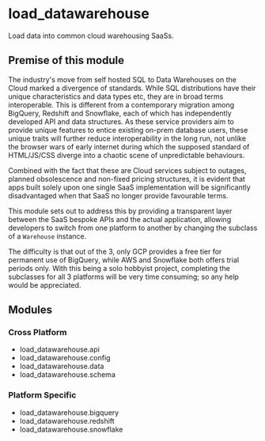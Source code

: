 # load_datawarehouse
 Load data into common cloud warehousing SaaSs.

## Premise of this module
 The industry's move from self hosted SQL to Data Warehouses on the Cloud marked a divergence of standards. While SQL distributions have their unique characteristics and data types etc, they are in broad terms interoperable. This is different from a contemporary migration among BigQuery, Redshift and Snowflake, each of which has independently developed API and data structures. As these service providers aim to provide unique features to entice existing on-prem database users, these unique traits will further reduce interoperability in the long run, not unlike the browser wars of early internet during which the supposed standard of HTML/JS/CSS diverge into a chaotic scene of unpredictable behaviours.

 Combined with the fact that these are Cloud services subject to outages, planned obsolescence and non-fixed pricing structures, it is evident that apps built solely upon one single SaaS implementation will be significantly disadvantaged when that SaaS no longer provide favourable terms.

 This module sets out to address this by providing a transparent layer between the SaaS bespoke APIs and the actual application, allowing developers to switch from one platform to another by changing the subclass of a `Warehouse` instance.
 
 The difficulty is that out of the 3, only GCP provides a free tier for permanent use of BigQuery, while AWS and Snowflake both offers trial periods only. With this being a solo hobbyist project, completing the subclasses for all 3 platforms will be very time consuming; so any help would be appreciated.



## Modules
### Cross Platform
- load_datawarehouse.api
- load_datawarehouse.config
- load_datawarehouse.data
- load_datawarehouse.schema

### Platform Specific
- load_datawarehouse.bigquery
- load_datawarehouse.redshift
- load_datawarehouse.snowflake
